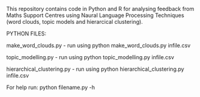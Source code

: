 This repository contains code in Python and R for analysing feedback from Maths Support Centres using Naural Language Processing Techniques (word clouds, topic models and hierarcical clustering).


PYTHON FILES: 

make_word_clouds.py  - run using python make_word_clouds.py infile.csv

topic_modelling.py  - run using python topic_modelling.py infile.csv

hierarchical_clustering.py  - run using python hierarchical_clustering.py infile.csv

For help run: python filename.py -h
